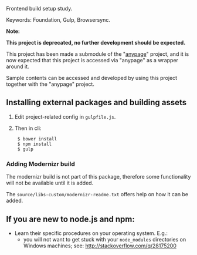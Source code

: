 Frontend build setup study.

Keywords: Foundation, Gulp, Browsersync.

**Note:**

**This project is deprecated, no further development should be expected.**

This project has been made a submodule of the "[anypage][anypage]" project, and
it is now expected that this project is accessed via "anypage" as a wrapper
around it.

Sample contents can be accessed and developed by using this project together
with the "anypage" project.

## Installing external packages and building assets

1. Edit project-related config in `gulpfile.js`.
2. Then in cli:

        $ bower install
        $ npm install
        $ gulp


### Adding Modernizr build

The modernizr build is not part of this package, therefore some functionality
will not be available until it is added.

The `source/libs-custom/modernizr-readme.txt` offers help on how it can be
added.


## If you are new to node.js and npm:

- Learn their specific procedures on your operating system. E.g.:
    - you will not want to get stuck with your `node_modules` directories on
      Windows machines; see: http://stackoverflow.com/q/28175200


[anypage]: https://github.com/eager-hun/anypage

